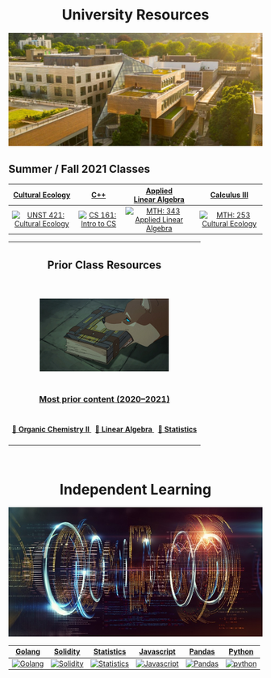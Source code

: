 <h1 align="center">University Resources</h1>
<p align="center">
  <img width="512" src="assets/images/psu.jpg">
</p>

<h2>Summer / Fall 2021 Classes</h2>

|                     [Cultural Ecology](/capstone)                      |                      [C++](/c++)                      |                  [Applied <br> Linear Algebra](/linearAlgebra)                  |                      [Calculus III](/calculus)                      |
| :--------------------------------------------------------------------: | :---------------------------------------------------: | :-----------------------------------------------------------------------------: | :-----------------------------------------------------------------: |
| [![UNST 421: Cultural Ecology](assets/images/capstone.ico)](/capstone) | [![CS 161: Intro to CS](assets/images/c++.ico)](/c++) | [![MTH: 343 Applied Linear Algebra](assets/images/applied.ico)](/linearAlgebra) | [![MTH: 253 Cultural Ecology](assets/images/lorenz.ico)](/capstone) |

<p align="center">
  
 
  
</p>

<table align="center">
  <tr>
    <th>
      <h2 align="center">Prior Class Resources</h2>
    </th>
  <tr>
    <td>
      <p align='center'>
        <br>
        <img width="256" src="assets/images/prior.jpg">
      </p>
    </td>
  </tr>
  <tr>
    <td>
      <h3 align='center'>
        <a href="http://drive.google.com/file/d/1lhJSXIqAmNblGcTUligxWAotnxI1fASp/view?usp=sharing"> Most prior content
          (2020&ndash;2021)
        </a>
      </h3>
    </td>
  </tr>
  <tr>
    <td>
      <h4 align="center">
        <a href="http://raw.githubusercontent.com/nosvagor/notes/master/prior/ch-335.pdf">📓 Organic Chemistry II
        </a>
        &nbsp; 
        <a href="http://raw.githubusercontent.com/nosvagor/notes/master/prior/mth-261.pdf"> 📑 Linear Algebra
        </a>
        &nbsp; 
        <a href="http://raw.githubusercontent.com/nosvagor/notes/master/prior/statistics.pdf">📑 Statistics 
        </a>
      </h4>
    </td>
  </tr>
</table>

<br>

<h1 align="center">Independent Learning</h1>

<p align="center">
  <img width="512" src="assets/images/code.jpg">
</p>

|             [Golang](/golang)              |                [Solidity](/solidity)                 |              [Statistics](/statistics)               |                 [Javascript](/javascript)                  |               [Pandas](/python/pandas)                |               [Python](/python)                |
| :----------------------------------------: | :--------------------------------------------------: | :--------------------------------------------------: | :--------------------------------------------------------: | :---------------------------------------------------: | :--------------------------------------------: |
| [![Golang](assets/images/go.ico)](/golang) | [![Solidity](assets/images/solidity.ico)](/solidity) | [![Statistics](assets/images/stat.ico)](/statistics) | [![Javascript](assets/images/javascript.ico)](/javascript) | [![Pandas](assets/images/pandas.ico)](/python/pandas) | [![python](assets/images/python.ico)](/python) |

